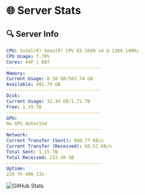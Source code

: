 # 🌐 Server Stats
## 🔍 Server Info
```yaml
CPU: Intel(R) Xeon(R) CPU E5-2699 v4 @ 1369.14MHz
CPU Usage: 7.70%
Cores: 44P | 88T
-----------------------------------
Memory:
Current Usage: 8.50 GB/503.74 GB
Available: 491.79 GB
-----------------------------------
Disk:
Current Usage: 32.44 GB/1.71 TB
Free: 1.59 TB
-----------------------------------
GPU:
No GPU detected
-----------------------------------
Network:
Current Transfer (Sent): 880.77 KB/s
Current Transfer (Received): 66.51 KB/s
Total Sent: 1.15 TB
Total Received: 233.49 GB
-----------------------------------
Uptime:
22d 7h 40m 13s
```
![GitHub Stats](https://img.shields.io/badge/Updated-2025-05-12_00:49:01-blue)